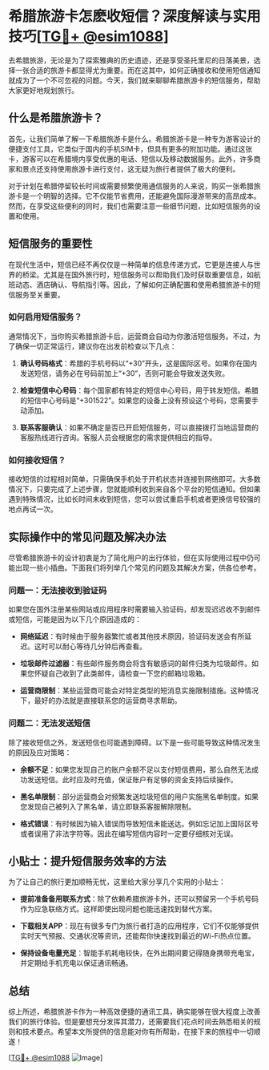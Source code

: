 # 希腊旅游卡怎麽收短信？深度解读与实用技巧[[TG💪+ @esim1088](https://t.me/s/esim1088)]

去希腊旅游，无论是为了探索雅典的历史遗迹，还是享受圣托里尼的日落美景，选择一张合适的旅游卡都显得尤为重要。而在这其中，如何正确接收和使用短信通知就成为了一个不可忽视的问题。今天，我们就来聊聊希腊旅游卡的短信服务，帮助大家更好地规划旅行。

## 什么是希腊旅游卡？

首先，让我们简单了解一下希腊旅游卡是什么。希腊旅游卡是一种专为游客设计的便捷支付工具，它类似于国内的手机SIM卡，但具有更多的附加功能。通过这张卡，游客可以在希腊境内享受优惠的电话、短信以及移动数据服务。此外，许多商家和景点还支持使用旅游卡进行支付，这无疑为旅行者提供了极大的便利。

对于计划在希腊停留较长时间或需要频繁使用通信服务的人来说，购买一张希腊旅游卡是一个明智的选择。它不仅能节省费用，还能避免国际漫游带来的高昂成本。然而，在享受这些便利的同时，我们也需要注意一些细节问题，比如短信服务的设置和使用。

## 短信服务的重要性

在现代生活中，短信已经不再仅仅是一种简单的信息传递方式，它更是连接人与世界的桥梁。尤其是在国外旅行时，短信服务可以帮助我们及时获取重要信息，如航班动态、酒店确认、导航指引等。因此，了解如何正确配置和使用希腊旅游卡的短信服务至关重要。

### 如何启用短信服务？

通常情况下，当你购买希腊旅游卡后，运营商会自动为你激活短信服务。不过，为了确保一切正常运行，建议你在出发前检查以下几点：

1. **确认号码格式**：希腊的手机号码以“+30”开头，这是国际区号。如果你在国内发送短信，请务必在号码前加上“+30”，否则可能会导致发送失败。
   
2. **检查短信中心号码**：每个国家都有特定的短信中心号码，用于转发短信。希腊的短信中心号码是“+301522”。如果您的设备上没有预设这个号码，您需要手动添加。

3. **联系客服确认**：如果不确定是否已开启短信服务，可以直接拨打当地运营商的客服热线进行咨询。客服人员会根据您的需求提供相应的指导。

### 如何接收短信？

接收短信的过程相对简单，只需确保手机处于开机状态并连接到网络即可。大多数情况下，只要完成了上述步骤，您就能顺利收到来自各个平台的短信通知。但如果遇到特殊情况，比如长时间未收到短信，您可以尝试重启手机或者更换信号较强的地点再试一次。

## 实际操作中的常见问题及解决办法

尽管希腊旅游卡的设计初衷是为了简化用户的出行体验，但在实际使用过程中仍可能出现一些小插曲。下面我们将列举几个常见的问题及其解决方案，供各位参考。

### 问题一：无法接收到验证码

如果您在国外注册某些网站或应用程序时需要输入验证码，却发现迟迟收不到邮件或短信，可能是因为以下几个原因造成的：

- **网络延迟**：有时候由于服务器繁忙或者其他技术原因，验证码发送会有所延迟。这时可以耐心等待几分钟后再查看。
  
- **垃圾邮件过滤器**：有些邮件服务商会将含有敏感词的邮件归类为垃圾邮件。如果您怀疑自己收到了此类邮件，请检查一下您的邮箱垃圾箱。
  
- **运营商限制**：某些运营商可能会对特定类型的短消息实施限制措施。这种情况下，最好的办法就是直接联系您的运营商寻求帮助。

### 问题二：无法发送短信

除了接收短信之外，发送短信也可能遇到障碍。以下是一些可能导致这种情况发生的原因及应对策略：

- **余额不足**：如果您发现自己的账户余额不足以支付短信费用，那么自然无法成功发送短信。此时应及时充值，保证账户有足够的资金支持后续操作。
  
- **黑名单限制**：部分运营商会对频繁发送垃圾短信的用户实施黑名单制度。如果您发现自己被列入了黑名单，请立即联系客服解除限制。
  
- **格式错误**：有时候因为输入错误而导致短信未能送达。例如忘记加上国际区号或者误用了非法字符等。因此在编写短信内容时一定要仔细核对无误。

## 小贴士：提升短信服务效率的方法

为了让自己的旅行更加顺畅无忧，这里给大家分享几个实用的小贴士：

- **提前准备备用联系方式**：除了依赖希腊旅游卡外，还可以预留另一个手机号码作为应急联络方式。这样即使出现问题也能迅速找到替代方案。
  
- **下载相关APP**：现在有很多专门为旅行者打造的应用程序，它们不仅能够提供实时天气预报、交通状况等资讯，还能帮你快速找到最近的Wi-Fi热点位置。
  
- **保持设备电量充足**：智能手机耗电较快，在外出期间要记得随身携带充电宝，并定期给手机充电以保证通讯畅通。

## 总结

综上所述，希腊旅游卡作为一种高效便捷的通讯工具，确实能够在很大程度上改善我们的旅行体验。但是要想充分发挥其潜力，还需要我们花点时间去熟悉相关的规则和技术要点。希望本文所提供的信息能对你有所帮助，在接下来的旅程中一切顺遂！

[[TG💪+ @esim1088](https://t.me/s/esim1088) ![Image](https://i.postimg.cc/4NQfJmqS/Snipaste-2025-05-13-00-14-12.png)]
